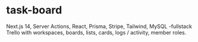 # task-board
Next.js 14, Server Actions, React, Prisma, Stripe, Tailwind, MySQL -fullstack Trello with workspaces, boards, lists, cards, logs / activity, member roles.
